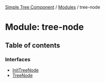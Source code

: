 [Simple Tree Component](../README.md) / [Modules](../modules.md) / tree-node

# Module: tree-node

## Table of contents

### Interfaces

- [InitTreeNode](tree_node.InitTreeNode.md)
- [TreeNode](tree_node.TreeNode.md)
